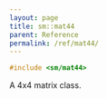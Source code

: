 ```yaml
---
layout: page
title: sm::mat44
parent: Reference
permalink: /ref/mat44/
---
```

```c++
#include <sm/mat44>
```

A 4x4 matrix class.
